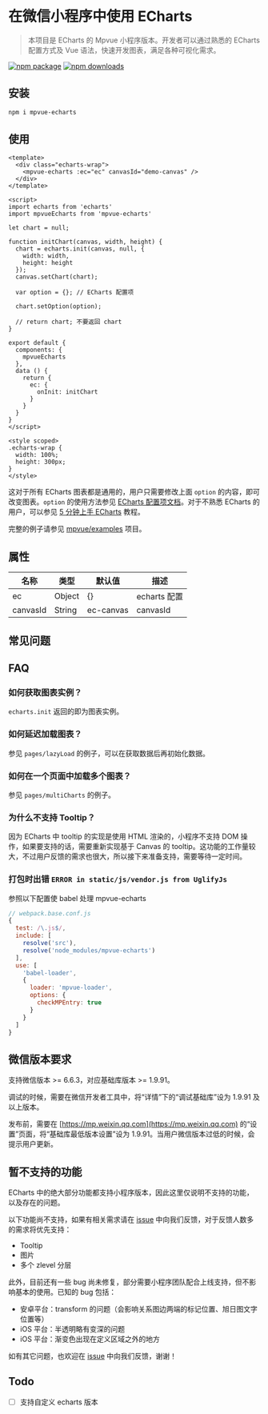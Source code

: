 # 在微信小程序中使用 ECharts

> 本项目是 ECharts 的 Mpvue 小程序版本。开发者可以通过熟悉的 ECharts 配置方式及 Vue 语法，快速开发图表，满足各种可视化需求。

[![npm package](https://img.shields.io/npm/v/mpvue-echarts.svg)](https://npmjs.org/package/mpvue-echarts)
[![npm downloads](https://img.shields.io/npm/dm/mpvue-echarts.svg)](https://npmjs.org/package/mpvue-echarts)


## 安装

``` bash
npm i mpvue-echarts
```


## 使用
``` vue
<template>
  <div class="echarts-wrap">
    <mpvue-echarts :ec="ec" canvasId="demo-canvas" />
  </div>
</template>

<script>
import echarts from 'echarts'
import mpvueEcharts from 'mpvue-echarts'

let chart = null;

function initChart(canvas, width, height) {
  chart = echarts.init(canvas, null, {
    width: width,
    height: height
  });
  canvas.setChart(chart);

  var option = {}; // ECharts 配置项

  chart.setOption(option);

  // return chart; 不要返回 chart
}

export default {
  components: {
    mpvueEcharts
  },
  data () {
    return {
      ec: {
        onInit: initChart
      }
    }
  }
}
</script>

<style scoped>
.echarts-wrap {
  width: 100%;
  height: 300px;
}
</style>

```

这对于所有 ECharts 图表都是通用的，用户只需要修改上面 `option` 的内容，即可改变图表。`option` 的使用方法参见 [ECharts 配置项文档](http://echarts.baidu.com/option.html)。对于不熟悉 ECharts 的用户，可以参见 [5 分钟上手 ECharts](http://echarts.baidu.com/tutorial.html#5%20%E5%88%86%E9%92%9F%E4%B8%8A%E6%89%8B%20ECharts) 教程。

完整的例子请参见 [mpvue/examples](https://github.com/mpvue/examples/tree/master/mpvue-echarts) 项目。


## 属性

| 名称        | 类型           | 默认值         | 描述           |
| ------------|--------------- | ------------- | ------------- |
| ec          | Object         | {}            | echarts 配置  |
| canvasId    | String         | ec-canvas     | canvasId      |


## 常见问题

## FAQ

### 如何获取图表实例？

`echarts.init` 返回的即为图表实例。

### 如何延迟加载图表？

参见 `pages/lazyLoad` 的例子，可以在获取数据后再初始化数据。 

### 如何在一个页面中加载多个图表？

参见 `pages/multiCharts` 的例子。

### 为什么不支持 Tooltip？

因为 ECharts 中 tooltip 的实现是使用 HTML 渲染的，小程序不支持 DOM 操作，如果要支持的话，需要重新实现基于 Canvas 的 tooltip。这功能的工作量较大，不过用户反馈的需求也很大，所以接下来准备支持，需要等待一定时间。

### 打包时出错 `ERROR in static/js/vendor.js from UglifyJs`

参照以下配置使 babel 处理 mpvue-echarts
``` js
// webpack.base.conf.js
{
  test: /\.js$/,
  include: [
    resolve('src'),
    resolve('node_modules/mpvue-echarts')
  ],
  use: [
    'babel-loader',
    {
      loader: 'mpvue-loader',
      options: {
        checkMPEntry: true
      }
    }
  ]
}
```


## 微信版本要求

支持微信版本 >= 6.6.3，对应基础库版本 >= 1.9.91。

调试的时候，需要在微信开发者工具中，将“详情”下的“调试基础库”设为 1.9.91 及以上版本。

发布前，需要在 [https://mp.weixin.qq.com](https://mp.weixin.qq.com) 的“设置”页面，将“基础库最低版本设置”设为 1.9.91。当用户微信版本过低的时候，会提示用户更新。


## 暂不支持的功能

ECharts 中的绝大部分功能都支持小程序版本，因此这里仅说明不支持的功能，以及存在的问题。

以下功能尚不支持，如果有相关需求请在 [issue](https://github.com/ecomfe/echarts-for-weixin/issues) 中向我们反馈，对于反馈人数多的需求将优先支持：

- Tooltip
- 图片
- 多个 zlevel 分层

此外，目前还有一些 bug 尚未修复，部分需要小程序团队配合上线支持，但不影响基本的使用。已知的 bug 包括：

- 安卓平台：transform 的问题（会影响关系图边两端的标记位置、旭日图文字位置等）
- iOS 平台：半透明略有变深的问题
- iOS 平台：渐变色出现在定义区域之外的地方

如有其它问题，也欢迎在 [issue](https://github.com/ecomfe/echarts-for-weixin/issues) 中向我们反馈，谢谢！


## Todo

- [ ]  支持自定义 echarts 版本
